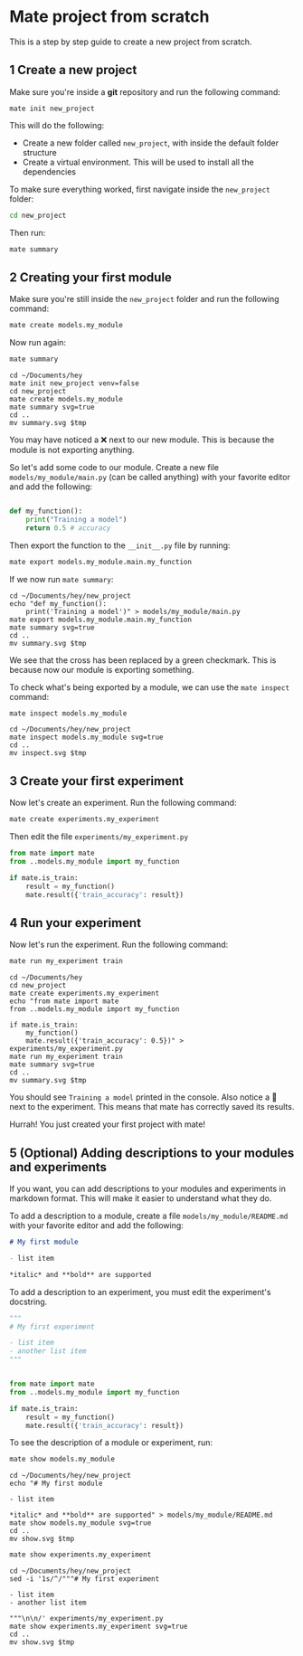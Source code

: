 # Mate project from scratch

This is a step by step guide to create a new project from scratch.

## 1 Create a new project
Make sure you're inside a **git** repository and run the following command:

```
mate init new_project
```

This will do the following:

- Create a new folder called `new_project`, with inside the default folder structure
- Create a virtual environment. This will be used to install all the dependencies

To make sure everything worked, first navigate inside the `new_project` folder:

```bash
cd new_project
```

Then run:

```bash
mate summary
```

## 2 Creating your first module

Make sure you're still inside the `new_project` folder and run the following command:

```bash
mate create models.my_module
```

Now run again:

```bash
mate summary
```

```exec
cd ~/Documents/hey
mate init new_project venv=false
cd new_project
mate create models.my_module
mate summary svg=true
cd ..
mv summary.svg $tmp
```
You may have noticed a ❌ next to our new module. This is because the module is not exporting anything.

So let's add some code to our module. Create a new file `models/my_module/main.py` (can be called anything) with your favorite editor and add the following:

```python

def my_function():
    print("Training a model")
    return 0.5 # accuracy
```

Then export the function to the `__init__.py` file by running:

```bash
mate export models.my_module.main.my_function
```

If we now run `mate summary`:

```exec
cd ~/Documents/hey/new_project
echo "def my_function():
    print('Training a model')" > models/my_module/main.py
mate export models.my_module.main.my_function
mate summary svg=true
cd ..
mv summary.svg $tmp
```
We see that the cross has been replaced by a green checkmark. This is because now our module is exporting something. 

To check what's being exported by a module, we can use the `mate inspect` command:

```bash
mate inspect models.my_module
```

```exec
cd ~/Documents/hey/new_project
mate inspect models.my_module svg=true
cd ..
mv inspect.svg $tmp
```


## 3 Create your first experiment

Now let's create an experiment. Run the following command:

```bash
mate create experiments.my_experiment
```

Then edit the file `experiments/my_experiment.py`

```python
from mate import mate
from ..models.my_module import my_function

if mate.is_train:
    result = my_function()
    mate.result({'train_accuracy': result})
```

## 4 Run your experiment

Now let's run the experiment. Run the following command:

```bash
mate run my_experiment train
```

```exec
cd ~/Documents/hey
cd new_project
mate create experiments.my_experiment
echo "from mate import mate
from ..models.my_module import my_function

if mate.is_train:
    my_function()
    mate.result({'train_accuracy': 0.5})" > experiments/my_experiment.py
mate run my_experiment train
mate summary svg=true
cd ..
mv summary.svg $tmp
```

You should see `Training a model` printed in the console.
Also notice a 💪 next to the experiment. This means that mate has correctly saved its results.


Hurrah! You just created your first project with mate!

## 5 (Optional) Adding descriptions to your modules and experiments

If you want, you can add descriptions to your modules and experiments in markdown format. This will make it easier to understand what they do.

To add a description to a module, create a file `models/my_module/README.md` with your favorite editor and add the following:

```markdown
# My first module

- list item

*italic* and **bold** are supported
```

To add a description to an experiment, you must edit the experiment's docstring.

```python
"""
# My first experiment

- list item
- another list item
"""


from mate import mate
from ..models.my_module import my_function

if mate.is_train:
    result = my_function()
    mate.result({'train_accuracy': result})
```

To see the description of a module or experiment, run:

```bash
mate show models.my_module
```
```exec
cd ~/Documents/hey/new_project
echo "# My first module

- list item

*italic* and **bold** are supported" > models/my_module/README.md
mate show models.my_module svg=true
cd ..
mv show.svg $tmp
```

```bash
mate show experiments.my_experiment
```

```exec
cd ~/Documents/hey/new_project
sed -i '1s/^/"""# My first experiment

- list item
- another list item

"""\n\n/' experiments/my_experiment.py
mate show experiments.my_experiment svg=true
cd ..
mv show.svg $tmp
```



